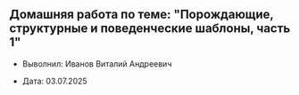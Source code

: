 ## Домашняя работа по теме: "Порождающие, структурные и поведенческие шаблоны, часть 1"

* Выволнил: Иванов Виталий Андреевич

* Дата: 03.07.2025